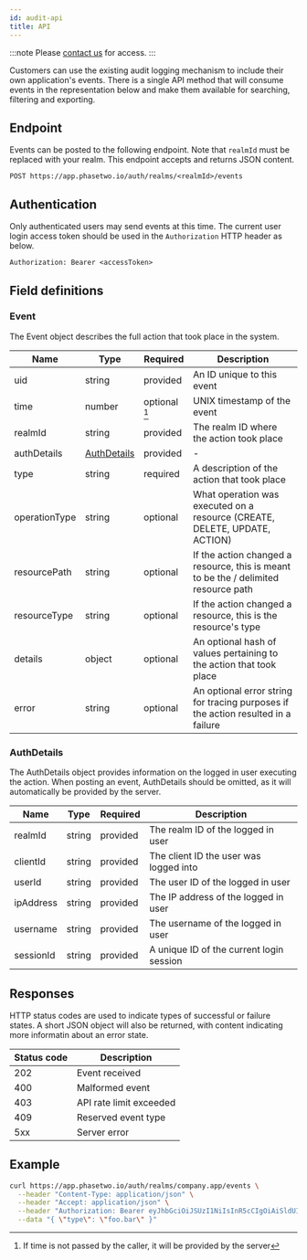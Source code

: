 ```yaml
---
id: audit-api
title: API
---
```


:::note
Please [contact us](mailto:support@phasetwo.io) for access.
:::

Customers can use the existing audit logging mechanism to include their own application's events. There is a single API method that will consume events in the representation below and make them available for searching, filtering and exporting.

## Endpoint

Events can be posted to the following endpoint. Note that `realmId` must be replaced with your realm. This endpoint accepts and returns JSON content.

```shell
POST https://app.phasetwo.io/auth/realms/<realmId>/events
```

## Authentication

Only authenticated users may send events at this time. The current user login access token should be used in the `Authorization` HTTP header as below.

```shell
Authorization: Bearer <accessToken>
```

## Field definitions

### Event

The Event object describes the full action that took place in the system. 

| Name | Type | Required | Description |
| - | - | - | - |
| uid | string | provided | An ID unique to this event |
| time | number | optional [^1] | UNIX timestamp of the event |
| realmId | string | provided | The realm ID where the action took place |
| authDetails | [AuthDetails](#AuthDetails) | provided | - |
| type | string | required | A description of the action that took place |
| operationType | string | optional | What operation was executed on a resource (CREATE, DELETE, UPDATE, ACTION) |
| resourcePath | string | optional | If the action changed a resource, this is meant to be the / delimited resource path |
| resourceType | string | optional | If the action changed a resource, this is the resource's type |
| details | object | optional | An optional hash of values pertaining to the action that took place |
| error | string | optional | An optional error string for tracing purposes if the action resulted in a failure |

[^1]: If time is not passed by the caller, it will be provided by the server

### AuthDetails

The AuthDetails object provides information on the logged in user executing the action. When posting an event, AuthDetails should be omitted, as it will automatically be provided by the server. 

| Name | Type | Required | Description |
| - | - | - | - |
| realmId | string | provided | The realm ID of the logged in user |
| clientId | string | provided | The client ID the user was logged into |
| userId | string | provided | The user ID of the logged in user |
| ipAddress | string | provided | The IP address of the logged in user |
| username | string | provided | The username of the logged in user |
| sessionId | string | provided | A unique ID of the current login session |

## Responses

HTTP status codes are used to indicate types of successful or failure states. A short JSON object will also be returned, with content indicating more informatin about an error state.

| Status code | Description |
| - | - |
| 202 | Event received |
| 400 | Malformed event |
| 403 | API rate limit exceeded |
| 409 | Reserved event type |
| 5xx | Server error |

## Example

```bash
curl https://app.phasetwo.io/auth/realms/company.app/events \
  --header "Content-Type: application/json" \
  --header "Accept: application/json" \
  --header "Authorization: Bearer eyJhbGciOiJSUzI1NiIsInR5cCIgOiAiSldUIi-A" \
  --data "{ \"type\": \"foo.bar\" }"
```
